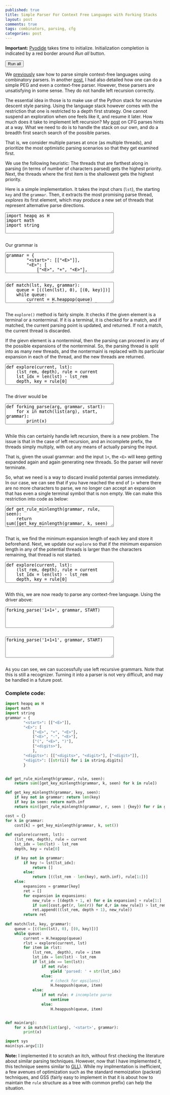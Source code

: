 ```yaml
---
published: true
title: Simple Parser For Context Free Languages with Forking Stacks
layout: post
comments: true
tags: combinators, parsing, cfg
categories: post
---
```


<script type="text/javascript">window.languagePluginUrl='https://cdn.jsdelivr.net/pyodide/v0.16.1/full/';</script>
<script src="https://cdn.jsdelivr.net/pyodide/v0.16.1/full/pyodide.js"></script>
<link rel="stylesheet" type="text/css" media="all" href="/resources/skulpt/css/codemirror.css">
<link rel="stylesheet" type="text/css" media="all" href="/resources/skulpt/css/solarized.css">
<link rel="stylesheet" type="text/css" media="all" href="/resources/skulpt/css/env/editor.css">

<script src="/resources/skulpt/js/codemirrorepl.js" type="text/javascript"></script>
<script src="/resources/skulpt/js/python.js" type="text/javascript"></script>
<script src="/resources/pyodide/js/env/editor.js" type="text/javascript"></script>

**Important:** [Pyodide](https://pyodide.readthedocs.io/en/latest/) takes time to initialize.
Initialization completion is indicated by a red border around *Run all* button.
<form name='python_run_form'>
<button type="button" name="python_run_all">Run all</button>
</form>

We [previously](/post/2020/03/02/combinatory-parsing/) saw how to parse simple context-free
languages using combinatory parsers. In another [post](/post/2018/09/06/peg-parsing/), I had
also detailed how one can do a simple PEG and even a context-free parser. However, these
parsers are unsatisfying in some sense. They do not handle left recursion correctly.

The essential idea in those is to make use of the Python stack for recursive descent style 
parsing. Using the language stack however comes with the restriction that one is restricted 
to a depth first strategy. One cannot suspend an exploration when one feels like it, and 
resume it later. How much does it take to implement left recursion? My [post](/post/2018/09/06/peg-parsing/)
on CFG parses hints at a way. What we need to do is to handle the stack on our own, and do 
a breadth first search search of the possible parses.

That is, we consider multiple parses at once (as multiple threads), and prioritize the most
optimistic parsing scenarios so that they get examined first.

We use the following heuristic: The threads that are farthest along in parsing (in terms
of number of characters parsed) gets the highest priority. Next, the threads where the
first item is the shallowest gets the highest priority.

Here is a simple implementation. It takes the input chars (`lst`), the starting `key` and
the `grammar`. Then, it extracts the most promising parse thread, *explores* its first element,
which may produce a new set of threads that represent alternative parse directions.

<!--
############
import heapq as H
import math
import string
############
-->


<form name='python_run_form'>
<textarea cols="40" rows="4" name='python_edit'>
import heapq as H
import math
import string
</textarea><br />
<pre class='Output' name='python_output'></pre>
<div name='python_canvas'></div>
</form>

Our grammar is

<!--
############
grammar = {
        "<start>": [["<E>"]],
        "<E>": [
            ["<E>", "+", "<E>"],
            ["<E>", "-", "<E>"],
            ["(", "<E>", ")"],
            ["<digits>"],
            ],
        "<digits>": [["<digits>", "<digit>"], ["<digit>"]],
        "<digit>": [[str(i)] for i in string.digits]
        }
START = '<start>'
############
-->


<form name='python_run_form'>
<textarea cols="40" rows="4" name='python_edit'>
grammar = {
        &quot;&lt;start&gt;&quot;: [[&quot;&lt;E&gt;&quot;]],
        &quot;&lt;E&gt;&quot;: [
            [&quot;&lt;E&gt;&quot;, &quot;+&quot;, &quot;&lt;E&gt;&quot;],
            [&quot;&lt;E&gt;&quot;, &quot;-&quot;, &quot;&lt;E&gt;&quot;],
            [&quot;(&quot;, &quot;&lt;E&gt;&quot;, &quot;)&quot;],
            [&quot;&lt;digits&gt;&quot;],
            ],
        &quot;&lt;digits&gt;&quot;: [[&quot;&lt;digits&gt;&quot;, &quot;&lt;digit&gt;&quot;], [&quot;&lt;digit&gt;&quot;]],
        &quot;&lt;digit&gt;&quot;: [[str(i)] for i in string.digits]
        }
START =  &quot;&lt;start&gt;&quot
</textarea><br />
<pre class='Output' name='python_output'></pre>
<div name='python_canvas'></div>
</form>




<!--
############
def match(lst, key, grammar):
    queue = [((len(lst), 0), [(0, key)])]
    while queue:
        current = H.heappop(queue)
        rlst = explore(current, lst)
        for item in rlst:
            (lst_rem, _depth), rule = item
            lst_idx = len(lst) - lst_rem
            if lst_idx == len(lst):
                if not rule:
                    yield 'parsed: ' + str(lst_idx)
                else:
                    # (check for epsilons)
                    H.heappush(queue, item)
            else:
                if not rule: # incomplete parse
                    continue
                else:
                    H.heappush(queue, item)
############
-->


<form name='python_run_form'>
<textarea cols="40" rows="4" name='python_edit'>
def match(lst, key, grammar):
    queue = [((len(lst), 0), [(0, key)])]
    while queue:
        current = H.heappop(queue)
        rlst = explore(current, lst)
        for item in rlst:
            (lst_rem, _depth), rule = item
            lst_idx = len(lst) - lst_rem
            if lst_idx == len(lst):
                if not rule:
                    yield &#x27;parsed: &#x27; + str(lst_idx)
                else:
                    # (check for epsilons)
                    H.heappush(queue, item)
            else:
                if not rule: # incomplete parse
                    continue
                else:
                    H.heappush(queue, item)
</textarea><br />
<pre class='Output' name='python_output'></pre>
<div name='python_canvas'></div>
</form>


The `explore()` method is fairly simple. It checks if the given element is a terminal or
a nonterminal. If it is a terminal, it is checked for a match, and if matched, the current
parsing point is updated, and returned. If not a match, the current thread is discarded.

If the gievn element is a nonterminal, then the parsing can proceed in any of the possible
expansions of the nonterminal. So, the parsing thread is split into as many new threads, and
the nontermainl is replaced with its particular expansion in each of the thread, and the
new threads are returned.

<!--
############
def explore(current, lst):
    (lst_rem, depth), rule = current
    lst_idx = len(lst) - lst_rem
    depth, key = rule[0]

    if key not in grammar:
        if key != lst[lst_idx]:
            return []
        else:
            return [((lst_rem - len(key), math.inf), rule[1:])]
    else:
        expansions = grammar[key]
        ret = []
        for expansion in expansions:
            new_rule = [(depth + 1, e) for e in expansion] + rule[1:]
            ret.append(((lst_rem, depth + 1), new_rule))
        return ret
############
-->


<form name='python_run_form'>
<textarea cols="40" rows="4" name='python_edit'>
def explore(current, lst):
    (lst_rem, depth), rule = current
    lst_idx = len(lst) - lst_rem
    depth, key = rule[0]

    if key not in grammar:
        if key != lst[lst_idx]:
            return []
        else:
            return [((lst_rem - len(key), math.inf), rule[1:])]
    else:
        expansions = grammar[key]
        ret = []
        for expansion in expansions:
            new_rule = [(depth + 1, e) for e in expansion] + rule[1:]
            ret.append(((lst_rem, depth + 1), new_rule))
        return ret
</textarea><br />
<pre class='Output' name='python_output'></pre>
<div name='python_canvas'></div>
</form>

The driver would be

<!--
############
def forking_parse(arg, grammar, start):
    for x in match(list(arg), start, grammar):
        print(x)

############
-->


<form name='python_run_form'>
<textarea cols="40" rows="4" name='python_edit'>
def forking_parse(arg, grammar, start):
    for x in match(list(arg), start, grammar):
        print(x)

</textarea><br />
<pre class='Output' name='python_output'></pre>
<div name='python_canvas'></div>
</form>


While this can certainly handle left recursion, there is a new problem. The issue is that
in the case of left recursion, and an incomplete prefix, the threads simply multiply, with
out any means of actually parsing the input. 

That is, given the usual grammar:
and the input `1+`, the `<E>` will keep getting expanded again and again generating
new threads. So the parser will never terminate.

So, what we need is a way to discard invalid potential parses immediately. In our
case, we can see that if you have reached the end of `1+` where there are no more characters
to parse, we no longer can accept an expansion that has even a single terminal symbol that
is non empty. We can make this restriction into code as below:

<!--
############
def get_rule_minlength(grammar, rule, seen):
    return sum([get_key_minlength(grammar, k, seen) for k in rule])

def get_key_minlength(grammar, key, seen):
    if key not in grammar: return len(key)
    if key in seen: return math.inf
    return min([get_rule_minlength(grammar, r, seen | {key}) for r in grammar[key]])

cost = {}
for k in grammar:
    cost[k] = get_key_minlength(grammar, k, set())
############
-->


<form name='python_run_form'>
<textarea cols="40" rows="4" name='python_edit'>
def get_rule_minlength(grammar, rule, seen):
    return sum([get_key_minlength(grammar, k, seen) for k in rule])

def get_key_minlength(grammar, key, seen):
    if key not in grammar: return len(key)
    if key in seen: return math.inf
    return min([get_rule_minlength(grammar, r, seen | {key}) for r in grammar[key]])

cost = {}
for k in grammar:
    cost[k] = get_key_minlength(grammar, k, set())
</textarea><br />
<pre class='Output' name='python_output'></pre>
<div name='python_canvas'></div>
</form>

That is, we find the minimum expansion length of each key and store it beforehand.
Next, we update our `explore` so that if the minimum expansion length in any
of the potential threads is larger than the characters remaining, that thread is not
started.

<!--
############
def explore(current, lst):
    (lst_rem, depth), rule = current
    lst_idx = len(lst) - lst_rem
    depth, key = rule[0]

    if key not in grammar:
        if key != lst[lst_idx]:
            return []
        else:
            return [((lst_rem - len(key), math.inf), rule[1:])]
    else:
        expansions = grammar[key]
        ret = []
        for expansion in expansions:
            new_rule = [(depth + 1, e) for e in expansion] + rule[1:]
            if sum([cost.get(r, len(r)) for d,r in new_rule]) > lst_rem: continue # <-- changed
            ret.append(((lst_rem, depth + 1), new_rule))
        return ret
############
-->


<form name='python_run_form'>
<textarea cols="40" rows="4" name='python_edit'>
def explore(current, lst):
    (lst_rem, depth), rule = current
    lst_idx = len(lst) - lst_rem
    depth, key = rule[0]

    if key not in grammar:
        if key != lst[lst_idx]:
            return []
        else:
            return [((lst_rem - len(key), math.inf), rule[1:])]
    else:
        expansions = grammar[key]
        ret = []
        for expansion in expansions:
            new_rule = [(depth + 1, e) for e in expansion] + rule[1:]
            if sum([cost.get(r, len(r)) for d,r in new_rule]) &gt; lst_rem: continue # &lt;-- changed
            ret.append(((lst_rem, depth + 1), new_rule))
        return ret
</textarea><br />
<pre class='Output' name='python_output'></pre>
<div name='python_canvas'></div>
</form>

With this, we are now ready to parse any context-free language. Using the driver above:

<!--
############
forking_parse('1+1+', grammar, START)
############
-->


<form name='python_run_form'>
<textarea cols="40" rows="4" name='python_edit'>
forking_parse(&#x27;1+1+&#x27;, grammar, START)
</textarea><br />
<pre class='Output' name='python_output'></pre>
<div name='python_canvas'></div>
</form>

<!--
############
forking_parse('1+1+1', grammar, START)
############
-->


<form name='python_run_form'>
<textarea cols="40" rows="4" name='python_edit'>
forking_parse(&#x27;1+1+1&#x27;, grammar, START)
</textarea><br />
<pre class='Output' name='python_output'></pre>
<div name='python_canvas'></div>
</form>


As you can see, we can successfully use left recursive grammars. Note that this is still a
recognizer. Turning it into a parser is not very difficult, and may be handled in a future post.

### Complete code:

```python
import heapq as H
import math
import string
grammar = {
        "<start>": [["<E>"]],
        "<E>": [
            ["<E>", "+", "<E>"],
            ["<E>", "-", "<E>"],
            ["(", "<E>", ")"],
            ["<digits>"],
            ],
        "<digits>": [["<digits>", "<digit>"], ["<digit>"]],
        "<digit>": [[str(i)] for i in string.digits]
        }


def get_rule_minlength(grammar, rule, seen):
    return sum([get_key_minlength(grammar, k, seen) for k in rule])

def get_key_minlength(grammar, key, seen):
    if key not in grammar: return len(key)
    if key in seen: return math.inf
    return min([get_rule_minlength(grammar, r, seen | {key}) for r in grammar[key]])

cost = {}
for k in grammar:
    cost[k] = get_key_minlength(grammar, k, set())
    
def explore(current, lst):
    (lst_rem, depth), rule = current
    lst_idx = len(lst) - lst_rem
    depth, key = rule[0]

    if key not in grammar:
        if key != lst[lst_idx]:
            return []
        else:
            return [((lst_rem - len(key), math.inf), rule[1:])]
    else:
        expansions = grammar[key]
        ret = []
        for expansion in expansions:
            new_rule = [(depth + 1, e) for e in expansion] + rule[1:]
            if sum([cost.get(r, len(r)) for d,r in new_rule]) > lst_rem: continue
            ret.append(((lst_rem, depth + 1), new_rule))
        return ret
        
def match(lst, key, grammar):
    queue = [((len(lst), 0), [(0, key)])]
    while queue:
        current = H.heappop(queue)
        rlst = explore(current, lst)
        for item in rlst:
            (lst_rem, _depth), rule = item
            lst_idx = len(lst) - lst_rem
            if lst_idx == len(lst):
                if not rule:
                    yield 'parsed: ' + str(lst_idx)
                else:
                    # (check for epsilons)
                    H.heappush(queue, item)
            else:
                if not rule: # incomplete parse
                    continue
                else:
                    H.heappush(queue, item)


def main(arg):
    for x in match(list(arg), '<start>', grammar):
        print(x)

import sys
main(sys.argv[1])
```

**Note:** 
I implemented it to scratch an itch, without first checking the literature about similar parsing techniques. However, now that I have implemented it, this technique seems similar to [GLL](https://github.com/djspiewak/gll-combinators#theory)). While my implmentation is 
inefficient, a few avenues of optimization such as the standard memoization (packrat) techniques, and GSS (fairly easy to implement in that it is about how to maintain the `rule` structure as a tree with common prefix) can help the situation.
